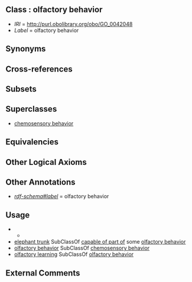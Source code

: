 
## Class : olfactory behavior

 * *IRI* = http://purl.obolibrary.org/obo/GO_0042048
 * *Label* = olfactory behavior

## Synonyms


## Cross-references


## Subsets


## Superclasses

 * [chemosensory behavior](../../GO/35/GO_0007635.md)

## Equivalencies


## Other Logical Axioms


## Other Annotations

 * *[rdf-schema#label](../../el/rdf-schema#label.md)* = olfactory behavior

## Usage

 * -
 * [elephant trunk](../../UBERON/79/UBERON_0014479.md) SubClassOf [capable of part of](../../RO/16/RO_0002216.md) some [olfactory behavior](../../GO/48/GO_0042048.md)
 * [olfactory behavior](../../GO/48/GO_0042048.md) SubClassOf [chemosensory behavior](../../GO/35/GO_0007635.md)
 * [olfactory learning](../../GO/55/GO_0008355.md) SubClassOf [olfactory behavior](../../GO/48/GO_0042048.md)

## External Comments

